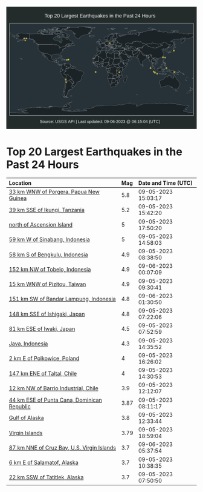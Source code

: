 ![Map](./map.png)

# Top 20 Largest Earthquakes in the Past 24 Hours

| Location | Mag | Date and Time (UTC) |
|:---|:---|:---|
| [33 km WNW of Porgera, Papua New Guinea](https://earthquake.usgs.gov/earthquakes/eventpage/us7000ktef) | 5.8 | 09-05-2023 15:03:17 |
| [39 km SSE of Ikungi, Tanzania](https://earthquake.usgs.gov/earthquakes/eventpage/us7000ktfe) | 5.2 | 09-05-2023 15:42:20 |
| [north of Ascension Island](https://earthquake.usgs.gov/earthquakes/eventpage/us7000kthd) | 5 | 09-05-2023 17:50:20 |
| [59 km W of Sinabang, Indonesia](https://earthquake.usgs.gov/earthquakes/eventpage/us7000ktee) | 5 | 09-05-2023 14:58:03 |
| [58 km S of Bengkulu, Indonesia](https://earthquake.usgs.gov/earthquakes/eventpage/us7000ktct) | 4.9 | 09-05-2023 08:38:50 |
| [152 km NW of Tobelo, Indonesia](https://earthquake.usgs.gov/earthquakes/eventpage/us7000ktjl) | 4.9 | 09-06-2023 00:07:09 |
| [15 km WNW of Pizitou, Taiwan](https://earthquake.usgs.gov/earthquakes/eventpage/us7000ktd3) | 4.9 | 09-05-2023 09:30:41 |
| [151 km SW of Bandar Lampung, Indonesia](https://earthquake.usgs.gov/earthquakes/eventpage/us7000ktjx) | 4.8 | 09-06-2023 01:30:50 |
| [148 km SSE of Ishigaki, Japan](https://earthquake.usgs.gov/earthquakes/eventpage/us7000ktcf) | 4.8 | 09-05-2023 07:22:06 |
| [81 km ESE of Iwaki, Japan](https://earthquake.usgs.gov/earthquakes/eventpage/us7000ktcn) | 4.5 | 09-05-2023 07:52:59 |
| [Java, Indonesia](https://earthquake.usgs.gov/earthquakes/eventpage/us7000kteb) | 4.3 | 09-05-2023 14:35:52 |
| [2 km E of Polkowice, Poland](https://earthquake.usgs.gov/earthquakes/eventpage/us7000ktfs) | 4 | 09-05-2023 16:26:02 |
| [147 km ENE of Taltal, Chile](https://earthquake.usgs.gov/earthquakes/eventpage/us7000ktea) | 4 | 09-05-2023 14:30:53 |
| [12 km NW of Barrio Industrial, Chile](https://earthquake.usgs.gov/earthquakes/eventpage/us7000kte0) | 3.9 | 09-05-2023 12:12:07 |
| [44 km ESE of Punta Cana, Dominican Republic](https://earthquake.usgs.gov/earthquakes/eventpage/pr2023248001) | 3.87 | 09-05-2023 08:11:17 |
| [Gulf of Alaska](https://earthquake.usgs.gov/earthquakes/eventpage/us7000ktdw) | 3.8 | 09-05-2023 12:33:44 |
| [Virgin Islands](https://earthquake.usgs.gov/earthquakes/eventpage/pr2023248003) | 3.79 | 09-05-2023 18:59:04 |
| [87 km NNE of Cruz Bay, U.S. Virgin Islands](https://earthquake.usgs.gov/earthquakes/eventpage/us7000ktl4) | 3.7 | 09-06-2023 05:37:54 |
| [6 km E of Salamatof, Alaska](https://earthquake.usgs.gov/earthquakes/eventpage/ak023bebgmhd) | 3.7 | 09-05-2023 10:38:35 |
| [22 km SSW of Tatitlek, Alaska](https://earthquake.usgs.gov/earthquakes/eventpage/ak023be9qxdf) | 3.7 | 09-05-2023 07:50:50 |

